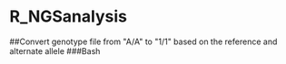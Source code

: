 # R_NGSanalysis

##Convert genotype file from "A/A" to "1/1" based on the reference and alternate allele
###Bash
